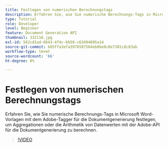 ```yaml
---
title: Festlegen von numerischen Berechnungstags
description: Erfahren Sie, wie Sie numerische Berechnungs-Tags in Microsoft Word-Vorlagen mit dem Adobe-Tag "Dokumenterstellung" festlegen, um Aggregationen oder die Arithmetik von Datenwerten mit der Adobe-API für die Dokumenterstellung zu berechnen
type: Tutorial
role: Developer
level: Beginner
feature: Document Generation API
thumbnail: 332118.jpg
exl-id: 562cd1ad-6b43-4f4c-bb58-c63494895a14
source-git-commit: b65ffa3efa3978587564eb0be0c0e7381c8c83ab
workflow-type: tm+mt
source-wordcount: '66'
ht-degree: 0%

---
```


# Festlegen von numerischen Berechnungstags

Erfahren Sie, wie Sie numerische Berechnungs-Tags in Microsoft Word-Vorlagen mit dem Adobe-Tagger für die Dokumentgenerierung festlegen, um Aggregationen oder die Arithmetik von Datenwerten mit der Adobe-API für die Dokumentgenerierung zu berechnen.

>[!VIDEO](https://video.tv.adobe.com/v/332118?hidetitle=true)
